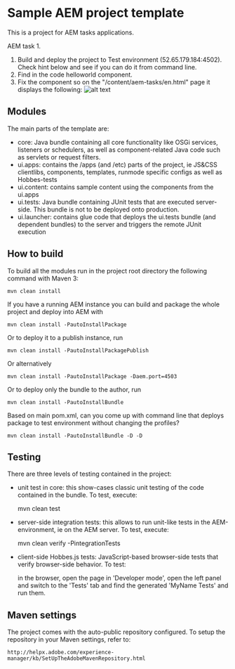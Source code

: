 # Sample AEM project template

This is a project for AEM tasks applications.

AEM task 1. 

1. Build and deploy the project to Test environment (52.65.179.184:4502). Check hint below and see if you can do it from command line.
2. Find in the code helloworld component.
3. Fix the component so on the "/content/aem-tasks/en.html" page it displays the following:
![alt text](https://raw.githubusercontent.com/kirill-frolov/aem-tasks/master/result.png)
    


## Modules

The main parts of the template are:

* core: Java bundle containing all core functionality like OSGi services, listeners or schedulers, as well as component-related Java code such as servlets or request filters.
* ui.apps: contains the /apps (and /etc) parts of the project, ie JS&CSS clientlibs, components, templates, runmode specific configs as well as Hobbes-tests
* ui.content: contains sample content using the components from the ui.apps
* ui.tests: Java bundle containing JUnit tests that are executed server-side. This bundle is not to be deployed onto production.
* ui.launcher: contains glue code that deploys the ui.tests bundle (and dependent bundles) to the server and triggers the remote JUnit execution

## How to build

To build all the modules run in the project root directory the following command with Maven 3:

    mvn clean install

If you have a running AEM instance you can build and package the whole project and deploy into AEM with  

    mvn clean install -PautoInstallPackage
    
Or to deploy it to a publish instance, run

    mvn clean install -PautoInstallPackagePublish
    
Or alternatively

    mvn clean install -PautoInstallPackage -Daem.port=4503

Or to deploy only the bundle to the author, run

    mvn clean install -PautoInstallBundle
   
Based on main pom.xml, can you come up with command line that deploys package to test environment without changing the profiles?

    mvn clean install -PautoInstallBundle -D -D

## Testing

There are three levels of testing contained in the project:

* unit test in core: this show-cases classic unit testing of the code contained in the bundle. To test, execute:

    mvn clean test

* server-side integration tests: this allows to run unit-like tests in the AEM-environment, ie on the AEM server. To test, execute:

    mvn clean verify -PintegrationTests

* client-side Hobbes.js tests: JavaScript-based browser-side tests that verify browser-side behavior. To test:

    in the browser, open the page in 'Developer mode', open the left panel and switch to the 'Tests' tab and find the generated 'MyName Tests' and run them.


## Maven settings

The project comes with the auto-public repository configured. To setup the repository in your Maven settings, refer to:

    http://helpx.adobe.com/experience-manager/kb/SetUpTheAdobeMavenRepository.html
